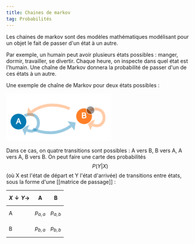 ```yaml
---
title: Chaines de markov
tag: Probabilités
---
```


Les chaines de markov sont des modèles mathématiques modélisant pour un objet le fait de passer d'un état à un autre.

Par exemple, un humain peut avoir plusieurs états possibles : manger, dormir, travailler, se divertir. Chaque heure, on inspecte dans quel état est l'humain. Une chaîne de Markov donnera la probabilité de passer d'un de ces états à un autre.

Une exemple de chaîne de Markov pour deux états possibles :

![Source setosa.io](/assets/img/chaine_markov_setosa.io.png#center)

Dans ce cas, on quatre transitions sont possibles : A vers B, B vers A, A vers A, B vers B. On peut faire une carte des probabilités $$P(Y \vert X)$$ (où X est l'état de départ et Y l'état d'arrivée) de transitions entre états, sous la forme d'une [[matrice de passage]] :

$$X\downarrow Y \to$$|A|B|
-|-|-
A|$$p_{a,a}$$|$$p_{a,b}$$|
B|$$p_{b,a}$$|$$p_{b,b}$$|
